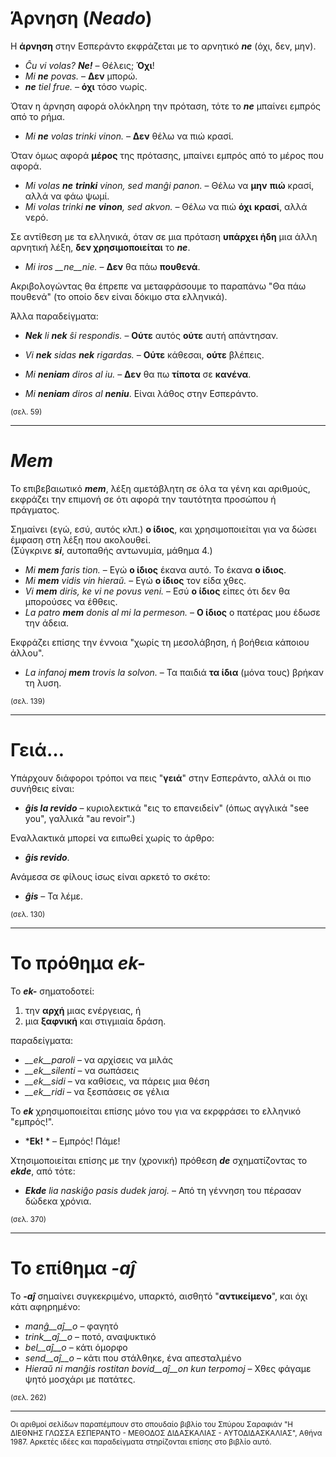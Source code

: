 # __Άρνηση__ (*__Neado__*)  
  
Η __άρνηση__ στην Εσπεράντο εκφράζεται με το αρνητικό *__ne__* (όχι, δεν, μην).  
  
- *Ĉu vi volas? __Ne!__*  – Θέλεις; __Όχι__!  
- *Mi __ne__ povas.* – __Δεν__ μπορώ.  
- *__ne__ tiel frue.* – __όχι__ τόσο νωρίς.  
  
Όταν η άρνηση αφορά ολόκληρη την πρόταση, τότε το *__ne__* μπαίνει εμπρός από το ρήμα.  
  
- *Mi __ne__ volas trinki vinon.* – __Δεν__ θέλω να πιώ κρασί.  
  
Όταν όμως αφορά __μέρος__ της πρότασης, μπαίνει εμπρός από το μέρος που αφορά.  
  
- *Mi volas __ne__ __trinki__ vinon, sed manĝi panon.* – Θέλω να __μην__ __πιώ__ κρασί, αλλά να φάω ψωμί.  
- *Mi volas trinki __ne__ __vinon__, sed akvon.* – Θέλω να πιώ __όχι__ __κρασί__, αλλά νερό.  
  
Σε αντίθεση με τα ελληνικά, όταν σε μια πρόταση __υπάρχει ήδη__ μια άλλη αρνητική λέξη, __δεν χρησιμοποιείται__ το *__ne__*.  

- *Mi iros __ne__nie.* – __Δεν__ θα πάω __πουθενά__.  
  
Ακριβολογώντας θα έπρεπε να μεταφράσουμε το παραπάνω "Θα πάω πουθενά" (το οποίο δεν είναι δόκιμο στα ελληνικά).  
  
Άλλα παραδείγματα:  
  
- *__Nek__ li __nek__ ŝi respondis.*   – __Ούτε__ αυτός __ούτε__ αυτή απάντησαν.
- *Vi __nek__ sidas __nek__ rigardas.* – __Ούτε__ κάθεσαι, __ούτε__ βλέπεις.

- *Mi __neniam__ diros al iu.* – __Δεν__ θα πω __τίποτα__ σε __κανένα__.
- *Mi __neniam__ diros al __neniu__*. Είναι λάθος στην Εσπεράντο.
  
<sub>(σελ. 59)</sub>

---

# *__Mem__* 

Το επιβεβαιωτικό *__mem__*, λέξη αμετάβλητη σε όλα τα γένη και αριθμούς, εκφράζει την επιμονή σε ότι αφορά την ταυτότητα προσώπου ή πράγματος.  
  
Σημαίνει (εγώ, εσύ, αυτός κλπ.) __ο ίδιος__, και χρησιμοποιείται για να δώσει έμφαση στη λέξη που ακολουθεί.  
(Σύγκρινε *__si__*, αυτοπαθής αντωνυμία, μάθημα 4.)  
  
- *Mi __mem__ faris tion.*  – Εγώ __ο ίδιος__ έκανα αυτό. Το έκανα __ο ίδιος__.
- *Mi __mem__ vidis vin hieraŭ.*  – Εγώ __ο ίδιος__ τον είδα χθες.
- *Vi __mem__ diris, ke vi ne povus veni.*  – Εσύ __ο ίδιος__ είπες ότι δεν θα μπορούσες να έθθεις.
- *La patro __mem__ donis al mi la permeson.*  – __Ο ίδιος__ ο πατέρας μου έδωσε την άδεια.

Εκφράζει επίσης την έννοια "χωρίς τη μεσολάβηση, ή βοήθεια κάποιου άλλου".  
  
- *La infanoj __mem__ trovis la solvon.*  – Τα παιδιά __τα ίδια__ (μόνα τους) βρήκαν τη λυση.
  
<sub>(σελ. 139)</sub>

---

# __Γειά…__ 

Υπάρχουν διάφοροι τρόποι να πεις "__γειά__" στην Εσπεράντο, αλλά οι πιο συνήθεις είναι:  
  
- *__ĝis la revido__* – κυριολεκτικά  "εις το επανειδείν" (όπως αγγλικά "see you", γαλλικά "au revoir".)
  
Εναλλακτικά μπορεί να ειπωθεί χωρίς το άρθρο:  
  
- *__ĝis revido__*.
  
Ανάμεσα σε φίλους ίσως είναι αρκετό το σκέτο:  
  
- *__ĝis__* – Τα λέμε.
  
<sub>(σελ. 130)</sub>

---

# Το πρόθημα *__ek-__*  
  
Το *__ek-__* σηματοδοτεί:  
  
1. την __αρχή__ μιας ενέργειας, ή
2. μια __ξαφνική__ και στιγμιαία δράση.
  
παραδείγματα:  
  
- *__ek__paroli*  – να αρχίσεις να μιλάς
- *__ek__silenti* – να σωπάσεις
- *__ek__sidi*    – να καθίσεις, να πάρεις μια θέση
- *__ek__ridi*    – να ξεσπάσεις σε γέλια

Το *__ek__* χρησιμοποιείται επίσης μόνο του για να εκρφράσει το ελληνικό "εμπρός!".  

- *__Ek!__ *  – Εμπρός! Πάμε!
  
Χτησιμοποιείται επίσης με την (χρονική) πρόθεση *__de__* σχηματίζοντας το *__ekde__*, από τότε:

- *__Ekde__ lia naskiĝo pasis dudek jaroj.*  – Από τη γέννηση του πέρασαν δώδεκα χρόνια.

<sub>(σελ. 370)</sub>

---

# Το επίθημα *__-aĵ__* 

Το *__-aĵ__* σημαίνει συγκεκριμένο, υπαρκτό, αισθητό "__αντικείμενο__", και όχι κάτι αφηρημένο:

- *manĝ__aĵ__o*  – φαγητό
- *trink__aĵ__o* – ποτό, αναψυκτικό
- *bel__aĵ__o*   – κάτι όμορφο
- *send__aĵ__o*  – κάτι που στάλθηκε, ένα απεσταλμένο
- *Hieraŭ ni manĝis rostitan bovid__aĵ__on kun terpomoj*  – Χθες φάγαμε ψητό μοσχάρι με πατάτες.

<sub>(σελ. 262)</sub>

--- 

<sub>Οι αριθμοί σελίδων παραπέμπουν στο σπουδαίο βιβλίο του Σπύρου Σαραφιάν "Η ΔΙΕΘΝΗΣ ΓΛΩΣΣΑ ΕΣΠΕΡΑΝΤΟ - ΜΕΘΟΔΟΣ ΔΙΔΑΣΚΑΛΙΑΣ - ΑΥΤΟΔΙΔΑΣΚΑΛΙΑΣ", Αθήνα 1987. Αρκετές ιδέες και παραδείγματα στηρίζονται επίσης στο βιβλίο αυτό.</sub>
